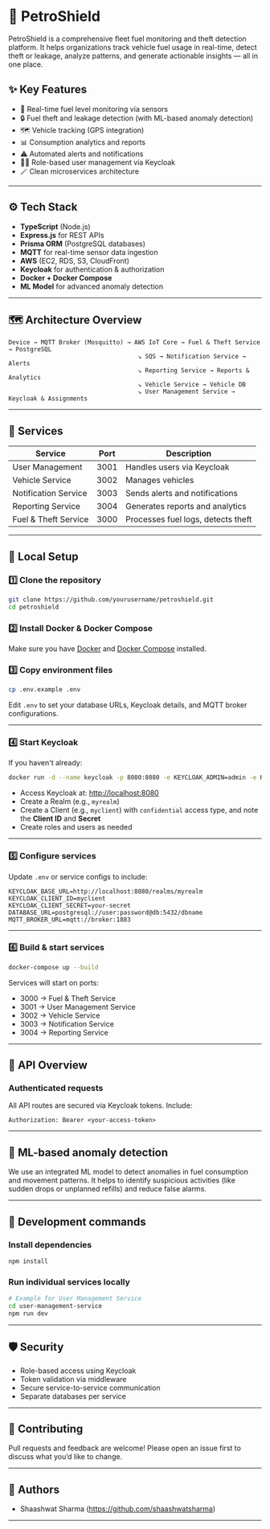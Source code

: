 
# 🚨 PetroShield

PetroShield is a comprehensive fleet fuel monitoring and theft detection platform. It helps organizations track vehicle fuel usage in real-time, detect theft or leakage, analyze patterns, and generate actionable insights — all in one place.

## ✨ Key Features

- 🚚 Real-time fuel level monitoring via sensors
- 🔒 Fuel theft and leakage detection (with ML-based anomaly detection)
- 🗺️ Vehicle tracking (GPS integration)
- 📊 Consumption analytics and reports
- ⚠️ Automated alerts and notifications
- 🧑‍💼 Role-based user management via Keycloak
- 🪄 Clean microservices architecture

---

## ⚙️ Tech Stack

- **TypeScript** (Node.js)
- **Express.js** for REST APIs
- **Prisma ORM** (PostgreSQL databases)
- **MQTT** for real-time sensor data ingestion
- **AWS** (EC2, RDS, S3, CloudFront)
- **Keycloak** for authentication & authorization
- **Docker + Docker Compose**
- **ML Model** for advanced anomaly detection

---

## 🗺️ Architecture Overview

```
Device → MQTT Broker (Mosquitto) → AWS IoT Core → Fuel & Theft Service → PostgreSQL
                                    ↘ SQS → Notification Service → Alerts
                                    ↘ Reporting Service → Reports & Analytics
                                    ↘ Vehicle Service → Vehicle DB
                                    ↘ User Management Service → Keycloak & Assignments
```

---

## 🚀 Services

| Service              | Port  | Description                               |
|----------------------|--------|-------------------------------------------|
| User Management      | 3001  | Handles users via Keycloak               |
| Vehicle Service      | 3002  | Manages vehicles                         |
| Notification Service | 3003  | Sends alerts and notifications          |
| Reporting Service    | 3004  | Generates reports and analytics         |
| Fuel & Theft Service | 3000  | Processes fuel logs, detects theft      |

---

## 🏁 Local Setup

### 1️⃣ Clone the repository

```bash
git clone https://github.com/yourusername/petroshield.git
cd petroshield
```

### 2️⃣ Install Docker & Docker Compose

Make sure you have [Docker](https://docs.docker.com/get-docker/) and [Docker Compose](https://docs.docker.com/compose/install/) installed.

### 3️⃣ Copy environment files

```bash
cp .env.example .env
```

Edit `.env` to set your database URLs, Keycloak details, and MQTT broker configurations.

---

### 4️⃣ Start Keycloak

If you haven't already:

```bash
docker run -d --name keycloak -p 8080:8080 -e KEYCLOAK_ADMIN=admin -e KEYCLOAK_ADMIN_PASSWORD=admin quay.io/keycloak/keycloak:latest start-dev
```

- Access Keycloak at: [http://localhost:8080](http://localhost:8080)
- Create a Realm (e.g., `myrealm`)
- Create a Client (e.g., `myclient`) with `confidential` access type, and note the **Client ID** and **Secret**
- Create roles and users as needed

---

### 5️⃣ Configure services

Update `.env` or service configs to include:

```
KEYCLOAK_BASE_URL=http://localhost:8080/realms/myrealm
KEYCLOAK_CLIENT_ID=myclient
KEYCLOAK_CLIENT_SECRET=your-secret
DATABASE_URL=postgresql://user:password@db:5432/dbname
MQTT_BROKER_URL=mqtt://broker:1883
```

---

### 6️⃣ Build & start services

```bash
docker-compose up --build
```

Services will start on ports:  
- 3000 → Fuel & Theft Service  
- 3001 → User Management Service  
- 3002 → Vehicle Service  
- 3003 → Notification Service  
- 3004 → Reporting Service

---

## 💬 API Overview

### Authenticated requests

All API routes are secured via Keycloak tokens. Include:

```
Authorization: Bearer <your-access-token>
```

---

## 🤖 ML-based anomaly detection

We use an integrated ML model to detect anomalies in fuel consumption and movement patterns. It helps to identify suspicious activities (like sudden drops or unplanned refills) and reduce false alarms.

---

## 🧪 Development commands

### Install dependencies

```bash
npm install
```

### Run individual services locally

```bash
# Example for User Management Service
cd user-management-service
npm run dev
```

---

## 🛡️ Security

- Role-based access using Keycloak
- Token validation via middleware
- Secure service-to-service communication
- Separate databases per service

---

## 💬 Contributing

Pull requests and feedback are welcome! Please open an issue first to discuss what you’d like to change.

---

## 🖖 Authors

- Shaashwat Sharma (https://github.com/shaashwatsharma)

---

